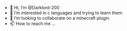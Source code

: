 - 👋 Hi, I’m @Darklord-200
- 👀 I’m interested in c languages and trying to learn them 
- 💞️ I’m looking to collaborate on a minecraft plugin
- 📫 How to reach me ...

<!---
Darklord-200/Darklord-200 is a ✨ special ✨ repository because its `README.md` (this file) appears on your GitHub profile.
You can click the Preview link to take a look at your changes.
--->
